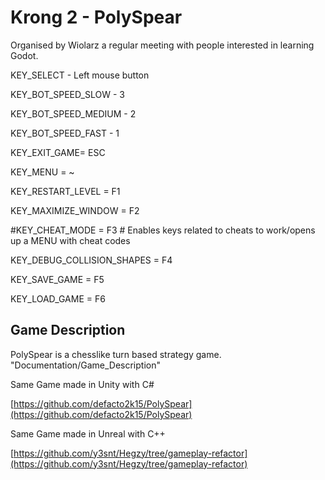 # Krong 2 - PolySpear
Organised by Wiolarz a regular meeting with people interested in learning Godot.


KEY_SELECT - Left mouse button

KEY_BOT_SPEED_SLOW - 3

KEY_BOT_SPEED_MEDIUM - 2

KEY_BOT_SPEED_FAST - 1

KEY_EXIT_GAME= ESC

KEY_MENU = ~

KEY_RESTART_LEVEL = F1

KEY_MAXIMIZE_WINDOW = F2

#KEY_CHEAT_MODE = F3   # Enables keys related to cheats to work/opens up a MENU with cheat codes

KEY_DEBUG_COLLISION_SHAPES = F4

KEY_SAVE_GAME = F5

KEY_LOAD_GAME = F6




## Game Description

PolySpear is a chesslike turn based strategy game.
"Documentation/Game_Description"


Same Game made in Unity with C#

[https://github.com/defacto2k15/PolySpear](https://github.com/defacto2k15/PolySpear)

Same Game made in Unreal with C++

[https://github.com/y3snt/Hegzy/tree/gameplay-refactor](https://github.com/y3snt/Hegzy/tree/gameplay-refactor)